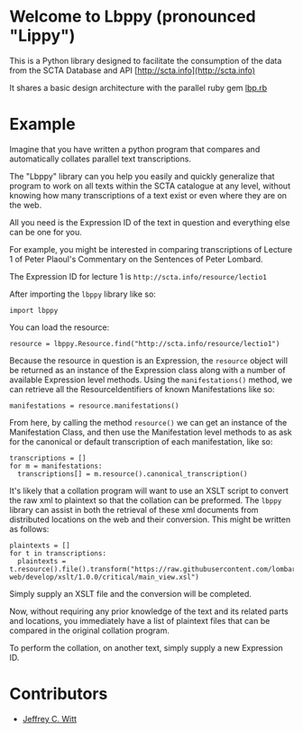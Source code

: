 # Welcome to Lbppy (pronounced "Lippy")

This is a Python library designed to facilitate the consumption of the data from the SCTA Database and API [http://scta.info](http://scta.info)

It shares a basic design architecture with the parallel ruby gem [lbp.rb](http://github.com/lombardpress.rb)

# Example

Imagine that you have written a python program that compares and automatically collates parallel text transcriptions.

The "Lbppy" library can you help you easily and quickly generalize that program to work on all texts within the SCTA catalogue at any level, without knowing how many transcriptions of a text exist or even where they are on the web.

All you need is the Expression ID of the text in question and everything else can be one for you.

For example, you might be interested in comparing transcriptions of Lecture 1 of Peter Plaoul's Commentary on the Sentences of Peter Lombard.

The Expression ID for lecture 1 is `http://scta.info/resource/lectio1`

After importing the `lbppy` library like so:

`import lbppy`

You can load the resource:

```
resource = lbppy.Resource.find("http://scta.info/resource/lectio1")

```

Because the resource in question is an Expression, the `resource` object will be returned as an instance of the Expression class along with a number of available Expression level methods. Using the `manifestations()` method, we can retrieve all the ResourceIdentifiers of known Manifestations like so:

```
manifestations = resource.manifestations()
```

From here, by calling the method `resource()` we can get an instance of the Manifestation Class, and then use the Manifestation level methods to as ask for the canonical or default transcription of each manifestation, like so:

```
transcriptions = []
for m = manifestations:
  transcriptions[] = m.resource().canonical_transcription()
```

It's likely that a collation program will want to use an XSLT script to convert the raw xml to plaintext so that the collation can be preformed. The `lbppy` library can assist in both the retrieval of these xml documents from distributed locations on the web and their conversion. This might be written as follows:

```
plaintexts = []
for t in transcriptions:
  plaintexts = t.resource().file().transform("https://raw.githubusercontent.com/lombardpress/lombardpress-web/develop/xslt/1.0.0/critical/main_view.xsl")
```

Simply supply an XSLT file and the conversion will be completed.

Now, without requiring any prior knowledge of the text and its related parts and locations, you immediately have a list of plaintext files that can be compared in the original collation program.

To perform the collation, on another text, simply supply a new Expression ID.

# Contributors

* [Jeffrey C. Witt](http://jeffreycwitt.com)
